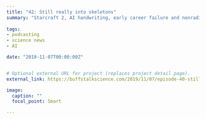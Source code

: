 ```yaml
---
title: "42: Still really into skeletons"
summary: "Starcraft 2, AI handwriting, early career failure and nonradioactive metals."
  
tags:
- podcasting
- science news
- AI

date: "2019-11-07T00:00:00Z"


# Optional external URL for project (replaces project detail page).
external_link: https://buffstalkscience.com/2019/11/07/episode-40-still-really-into-skeletons/

image:
  caption: ""
  focal_point: Smart

---
```

